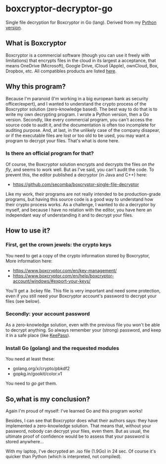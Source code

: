 # boxcryptor-decryptor-go
Single file decryption for Boxcryptor in Go (lang). Derived from my [Python version](https://github.com/janiko71/boxcryptor-decryptor).

## What is Boxcryptor
Boxcryptor is a commercial software (though you can use it freely with limitations) that encrypts files in the cloud in its largest a  acceptance, that means OneDrive (Microsoft), Google Drive, iCloud (Apple), ownCloud, Box, Dropbox, etc.
All compatibles products are listed [here](https://www.boxcryptor.com/fr/providers/).

## Why this program?
Because I'm paranoid (I'm working in a big european bank as security officer/expert), and I wanted to understand the crypto process of the Boxcryptor solution (zero-knowledge based). The best way to do that is to write my own decrypting program. I wrote a Python version, then a Go version.
Secondly, like every commercial program, you can't access the source code to audit it, and the documentation is often too incomplete for auditing purpose. 
And, at last, in the unlikely case of the company disapear, or if the executable files are lost or too old to be used, you may want a program to decrypt your files. That's what is done here.

### Is there an official program for that?
Of course, the Boxcryptor solution encrypts and decrypts the files _on the fly_, and seems to work well. But as I've said, you can't audit the code. To prevent this, the editor published a decryptor (in Java and C++) here:
* https://github.com/secomba/boxcryptor-single-file-decryptor

Like my work, their programs are not really intended to be production-grade programs, but having this source code is a good way to understand how their crypto process works. As a challenge, I wanted to do a decryptor by myself, and because I have no relation with the editor, you have here an independant way of understanding it and to decrypt your files.

## How to use it?

### First, get the crown jewels: the crypto keys 
You need to get a copy of the crypto information stored by Boxcryptor, 
More information  here:
* https://www.boxcryptor.com/en/key-management/
* https://www.boxcryptor.com/en/help/boxcryptor-account/windows/#export-your-keys/

You'll get a .bckey file. This file is very important and need some protection, even if you still need your Boxcryptor account's password  to decrypt your files (see below).

### Secondly: your account password
As a zero-knowledge solution, even with the previous file you won't be able to decrypt anything. So always remember your (strong) password, and keep it in a safe place (like [KeePass](https://keepass.info/)).

### Install Go (golang) and the requested modules
You need at least these:
*	golang.org/x/crypto/pbkdf2
*	gopkg.in/gookit/color.v1

You need to _go get_ them.

## So,what is my conclusion?
Again I'm proud of myself: I've learned Go and this program works!

Besides, I can see that Boxcryptor does what their authors says: they have implemented a zero-knowledge solution. That means that, without your password, nobody can decrypt your files, even them. But as usual, the ultimate proof of confidence would be to assess that your password is stored anywhere... 

With my laptop, I've decrypted an .iso file (1.9Go) in 24 sec. Of course it's quicker than Python (which is interpreted, not compiled).
